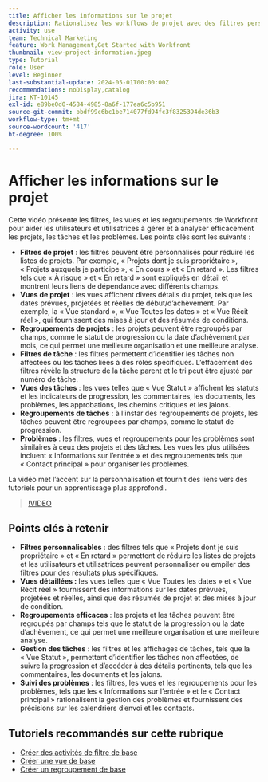 ```yaml
---
title: Afficher les informations sur le projet
description: Rationalisez les workflows de projet avec des filtres personnalisables, des vues détaillées, des regroupements efficaces, des outils de gestion des tâches et des fonctionnalités de suivi des problèmes pour une organisation et une précision améliorées.
activity: use
team: Technical Marketing
feature: Work Management,Get Started with Workfront
thumbnail: view-project-information.jpeg
type: Tutorial
role: User
level: Beginner
last-substantial-update: 2024-05-01T00:00:00Z
recommendations: noDisplay,catalog
jira: KT-10145
exl-id: e89be0d0-4584-4985-8a6f-177ea6c5b951
source-git-commit: bbdf99c6bc1be714077fd94fc3f8325394de36b3
workflow-type: tm+mt
source-wordcount: '417'
ht-degree: 100%

---
```


# Afficher les informations sur le projet

Cette vidéo présente les filtres, les vues et les regroupements de Workfront pour aider les utilisateurs et utilisatrices à gérer et à analyser efficacement les projets, les tâches et les problèmes. Les points clés sont les suivants :

* **Filtres de projet** : les filtres peuvent être personnalisés pour réduire les listes de projets. Par exemple, « Projets dont je suis propriétaire », « Projets auxquels je participe », « En cours » et « En retard ». Les filtres tels que « À risque » et « En retard » sont expliqués en détail et montrent leurs liens de dépendance avec différents champs.
* **Vues de projet** : les vues affichent divers détails du projet, tels que les dates prévues, projetées et réelles de début/d’achèvement. Par exemple, la « Vue standard », « Vue Toutes les dates » et « Vue Récit réel », qui fournissent des mises à jour et des résumés de conditions.
* **Regroupements de projets** : les projets peuvent être regroupés par champs, comme le statut de progression ou la date d’achèvement par mois, ce qui permet une meilleure organisation et une meilleure analyse.
* **Filtres de tâche** : les filtres permettent d’identifier les tâches non affectées ou les tâches liées à des rôles spécifiques. L’effacement des filtres révèle la structure de la tâche parent et le tri peut être ajusté par numéro de tâche.
* **Vues des tâches** : les vues telles que « Vue Statut » affichent les statuts et les indicateurs de progression, les commentaires, les documents, les problèmes, les approbations, les chemins critiques et les jalons.
* **Regroupements de tâches** : à l’instar des regroupements de projets, les tâches peuvent être regroupées par champs, comme le statut de progression.
* **Problèmes** : les filtres, vues et regroupements pour les problèmes sont similaires à ceux des projets et des tâches. Les vues les plus utilisées incluent « Informations sur l’entrée » et des regroupements tels que « Contact principal » pour organiser les problèmes.

La vidéo met l’accent sur la personnalisation et fournit des liens vers des tutoriels pour un apprentissage plus approfondi.

>[!VIDEO](https://video.tv.adobe.com/v/3428815/?quality=12&learn=on&enablevpops=1)

## Points clés à retenir

* **Filtres personnalisables** : des filtres tels que « Projets dont je suis propriétaire » et « En retard » permettent de réduire les listes de projets et les utilisateurs et utilisatrices peuvent personnaliser ou empiler des filtres pour des résultats plus spécifiques.
* **Vues détaillées :** les vues telles que « Vue Toutes les dates » et « Vue Récit réel » fournissent des informations sur les dates prévues, projetées et réelles, ainsi que des résumés de projet et des mises à jour de condition.
* **Regroupements efficaces** : les projets et les tâches peuvent être regroupés par champs tels que le statut de la progression ou la date d’achèvement, ce qui permet une meilleure organisation et une meilleure analyse.
* **Gestion des tâches** : les filtres et les affichages de tâches, tels que la « Vue Statut », permettent d’identifier les tâches non affectées, de suivre la progression et d’accéder à des détails pertinents, tels que les commentaires, les documents et les jalons.
* **Suivi des problèmes** : les filtres, les vues et les regroupements pour les problèmes, tels que les « Informations sur l’entrée » et le « Contact principal » rationalisent la gestion des problèmes et fournissent des précisions sur les calendriers d’envoi et les contacts.




## Tutoriels recommandés sur cette rubrique

* [Créer des activités de filtre de base](/help/reporting/basic-reporting/create-a-basic-filter-activity.md)
* [Créer une vue de base](/help/reporting/basic-reporting/create-a-basic-view.md)
* [Créer un regroupement de base](/help/reporting/basic-reporting/create-a-basic-grouping.md)

